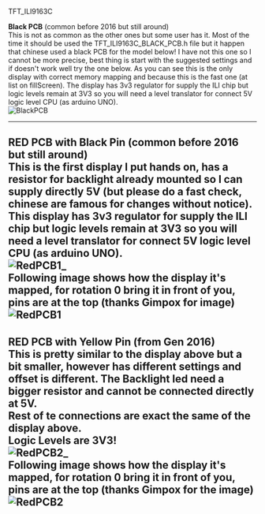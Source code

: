 TFT_ILI9163C


<b>Black PCB</b> (common before 2016 but still around)<br>
This is not as common as the other ones but some user has it. Most of the time it should be used the TFT_ILI9163C_BLACK_PCB.h file but it happen that chinese used a black PCB for the model below! I have not this one so I cannot be more precise, best thing is start with the suggested settings and if doesn't work well try the one below. As you can see this is the only display with correct memory mapping and because this is the fast one (at list on fillScreen). The display has 3v3 regulator for supply the ILI chip but logic levels remain at 3V3 so you will need a level translator for connect 5V logic level CPU (as arduino UNO).<br>
![BlackPCB](https://github.com/sumotoy/TFT_ILI9163C/blob/Docs/images/ILI9163C_blackPCB.png)

-------------------------------------------------------------------------------------------
<b>RED PCB with Black Pin</b> (common before 2016 but still around)<br>
This is the first display I put hands on, has a resistor for backlight already mounted so I can supply directly 5V (but please do a fast check, chinese are famous for changes without notice). This display has 3v3 regulator for supply the ILI chip but logic levels remain at 3V3 so you will need a level translator for connect 5V logic level CPU (as arduino UNO).<br>
![RedPCB1_](https://github.com/sumotoy/TFT_ILI9163C/blob/Docs/images/ored.jpg)
<br>Following image shows how the display it's mapped, for rotation 0 bring it in front of you, pins are at the top (thanks Gimpox for image)<br>
![RedPCB1](https://github.com/sumotoy/TFT_ILI9163C/blob/Docs/images/ILI9163C_blackPin.png)
-------------------------------------------------------------------------------------------
<b>RED PCB with Yellow Pin</b> (from Gen 2016)<br>
This is pretty similar to the display above but a bit smaller, however has different settings and offset is different. The Backlight led need a bigger resistor and cannot be connected directly at 5V.<br>
Rest of te connections are exact the same of the display above.<br>
Logic Levels are 3V3!<br>
![RedPCB2_](https://github.com/sumotoy/TFT_ILI9163C/blob/Docs/images/yell.JPG)
<br>Following image shows how the display it's mapped, for rotation 0 bring it in front of you, pins are at the top (thanks Gimpox for the image)<br>
![RedPCB2](https://github.com/sumotoy/TFT_ILI9163C/blob/Docs/images/ILI9163C_yellowPin.png)
-------------------------------------------------------------------------------------------

